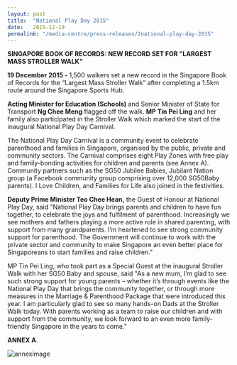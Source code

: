 ```yaml
---
layout: post
title:  "National Play Day 2015"
date:   2015-12-19
permalink: "/media-centre/press-releases/2national-play-day-2015"
---
```


**SINGAPORE BOOK OF RECORDS: NEW RECORD SET FOR "LARGEST MASS STROLLER WALK"**

**19 December 2015 -** 1,500 walkers set a new record in the Singapore Book of Records for the “Largest Mass Stroller Walk” after completing a 1.5km route around the Singapore Sports Hub.

**Acting Minister for Education (Schools)** and Senior Minister of State for Transport **Ng Chee Meng** flagged off the walk. **MP Tin Pei Ling** and her family also participated in the Stroller Walk which marked the start of the inaugural National Play Day Carnival.

The National Play Day Carnival is a community event to celebrate parenthood and families in Singapore, organised by the public, private and community sectors. The Carnival comprises eight Play Zones with free play and family-bonding activities for children and parents (see Annex A). Community partners such as the SG50 Jubilee Babies, Jubilant Nation group (a Facebook community group comprising over 12,000 SG50Baby parents). I Love Children, and Families for Life also joined in the festivities.

**Deputy Prime Minister Teo Chee Hean,** the Guest of Honour at National Play Day, said "National Play Day brings parents and children to have fun together, to celebrate the joys and fulfilment of parenthood. Increasingly we see mothers and fathers playing a more active role in shared parenting, with support from many grandparents. I’m heartened to see strong community support for parenthood. The Government will continue to work with the private sector and community to make Singapore an even better place for Singaporeans to start families and raise children."

MP Tin Pei Ling, who took part as a Special Guest at the inaugural Stroller Walk with her SG50 Baby and spouse, said "As a new mum, I’m glad to see such strong support for young parents – whether it’s through events like the National Play Day that brings the community together, or through more measures in the Marriage & Parenthood Package that were introduced this year. I am particularly glad to see so many hands-on Dads at the Stroller Walk today. With parents working as a team to raise our children and with support from the community, we look forward to an even more family-friendly Singapore in the years to come."

**ANNEX A**. 

![anneximage](https://github.com/isomerpages/isomerpages-stratgroup/raw/master/images/Press%20Release%20images/PDFs/annexImage.jpg)

